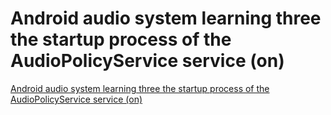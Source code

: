 # Android audio system learning three the startup process of the AudioPolicyService service (on)
[Android audio system learning three the startup process of the AudioPolicyService service (on)](https://aiwithcloud.com/2022/09/19/android_audio_system_learning_three_the_startup_process_of_the_audiopolicyservice_service_on/)